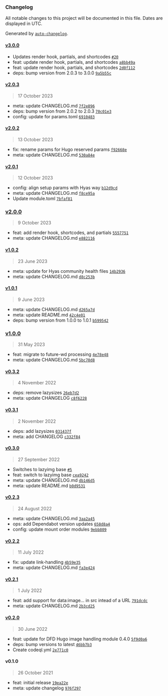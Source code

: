 ### Changelog

All notable changes to this project will be documented in this file. Dates are displayed in UTC.

Generated by [`auto-changelog`](https://github.com/CookPete/auto-changelog).

#### [v3.0.0](https://github.com/gethyas/images/compare/v2.0.3...v3.0.0)

- Updates render hook, partials, and shortcodes [`#20`](https://github.com/gethyas/images/pull/20)
- feat: update render hook, partials, and shortcodes [`a8bb49a`](https://github.com/gethyas/images/commit/a8bb49a529ea375ba4b7911495fbb2fbee9a5a2c)
- feat: update render hook, partials, and shortcodes [`2d0f112`](https://github.com/gethyas/images/commit/2d0f112c590669a67cdd0a02becbf0d2ea31844c)
- deps: bump version from 2.0.3 to 3.0.0 [`9a5b55c`](https://github.com/gethyas/images/commit/9a5b55cb0af00f650af39dcaff78ef5229325e42)

#### [v2.0.3](https://github.com/gethyas/images/compare/v2.0.2...v2.0.3)

> 17 October 2023

- meta: update CHANGELOG.md [`7f2e896`](https://github.com/gethyas/images/commit/7f2e8966fe1bf80df78193eb9302cf9012be6519)
- deps: bump version from 2.0.2 to 2.0.3 [`70c01e3`](https://github.com/gethyas/images/commit/70c01e37f1feba62eea556dddf8b5b76a8ed060b)
- config: update for params.toml [`6910483`](https://github.com/gethyas/images/commit/6910483a2ad73c126ce1375006c40ac47206a2c2)

#### [v2.0.2](https://github.com/gethyas/images/compare/v2.0.1...v2.0.2)

> 13 October 2023

- fix: rename params for Hugo reserved params [`f92668e`](https://github.com/gethyas/images/commit/f92668ec7376f63d09b4c01c784ad5f2a221b01a)
- meta: update CHANGELOG.md [`530a84e`](https://github.com/gethyas/images/commit/530a84efbfb1a3b377a453350ce3d53e0eba3d25)

#### [v2.0.1](https://github.com/gethyas/images/compare/v2.0.0...v2.0.1)

> 12 October 2023

- config: align setup params with Hyas way [`b12d9cd`](https://github.com/gethyas/images/commit/b12d9cdb338fd90c5082c51172ab3c8cc11af311)
- meta: update CHANGELOG.md [`f8ce95a`](https://github.com/gethyas/images/commit/f8ce95a76f24ecfc96491cadc978b16a3cc74d14)
- Update module.toml [`7bfaf81`](https://github.com/gethyas/images/commit/7bfaf81e7fbec45d9cce3bea12afb2aa6fd061c6)

### [v2.0.0](https://github.com/gethyas/images/compare/v1.0.2...v2.0.0)

> 9 October 2023

- feat: add render hook, shortcodes, and partials [`5557751`](https://github.com/gethyas/images/commit/55577514efb2e7aa749bead3d81bebc84b12a713)
- meta: update CHANGELOG.md [`e882116`](https://github.com/gethyas/images/commit/e882116f61026dcf5bbc68d12f6c63103009482e)

#### [v1.0.2](https://github.com/gethyas/images/compare/v1.0.1...v1.0.2)

> 23 June 2023

- meta: update for Hyas community health files [`14b2936`](https://github.com/gethyas/images/commit/14b293631748913bb9dc0b18f034edb5b9dd61df)
- meta: update CHANGELOG.md [`d8c253b`](https://github.com/gethyas/images/commit/d8c253b01326f803bc6f049f09143f310c895757)

#### [v1.0.1](https://github.com/gethyas/images/compare/v1.0.0...v1.0.1)

> 9 June 2023

- meta: update CHANGELOG.md [`d265a7d`](https://github.com/gethyas/images/commit/d265a7d7d5370c7510574ad1a8e087d034094d8c)
- meta: update README.md [`42c4e01`](https://github.com/gethyas/images/commit/42c4e01aed4c13e4a935af5684ddc909be84f24f)
- deps: bump version from 1.0.0 to 1.0.1 [`b599542`](https://github.com/gethyas/images/commit/b599542f2d92dd4629193cc2f84000b6e65d7e6e)

### [v1.0.0](https://github.com/gethyas/images/compare/v0.3.2...v1.0.0)

> 31 May 2023

- feat: migrate to future-wd processing [`4e78e48`](https://github.com/gethyas/images/commit/4e78e4815dd51bc04e655822378124fb0db23b7e)
- meta: update CHANGELOG.md [`5bc70d8`](https://github.com/gethyas/images/commit/5bc70d82740802b80a4ce21b3e10549cd8768b65)

#### [v0.3.2](https://github.com/gethyas/images/compare/v0.3.1...v0.3.2)

> 4 November 2022

- deps: remove lazysizes [`26eb7d2`](https://github.com/gethyas/images/commit/26eb7d2e2af8bd37f4c34d6ec097f37a59435b75)
- meta: update CHANGELOG [`c8f6228`](https://github.com/gethyas/images/commit/c8f622896dc2c4b662d0a64c83fbdeb89eaa62da)

#### [v0.3.1](https://github.com/gethyas/images/compare/v0.3.0...v0.3.1)

> 2 November 2022

- deps: add lazysizes [`031437f`](https://github.com/gethyas/images/commit/031437f1338e67317e27db8f64bbbb6fce31104d)
- meta: add CHANGELOG [`c332f84`](https://github.com/gethyas/images/commit/c332f847e55e3dfbc7f8971f69e7874dddd7befc)

#### [v0.3.0](https://github.com/gethyas/images/compare/v0.2.3...v0.3.0)

> 27 September 2022

- Switches to lazyimg base [`#5`](https://github.com/gethyas/images/pull/5)
- feat: switch to lazyimg base [`cea9242`](https://github.com/gethyas/images/commit/cea9242a08003d57d50cfd8b9f628a1169937fbc)
- meta: update CHANGELOG.md [`db146d5`](https://github.com/gethyas/images/commit/db146d5593d64849ae2d60b3266061cf0b4724e8)
- meta: update README.md [`b0d9531`](https://github.com/gethyas/images/commit/b0d9531d210ea2ade0c1cac25d172eeaff7d6bb6)

#### [v0.2.3](https://github.com/gethyas/images/compare/v0.2.2...v0.2.3)

> 24 August 2022

- meta: update CHANGELOG.md [`3aa2a45`](https://github.com/gethyas/images/commit/3aa2a45ae12814ba94e6a6c3a8c6fa2f86870524)
- ops: add Dependabot version updates [`658d8a4`](https://github.com/gethyas/images/commit/658d8a49a2a8164314d7b99e2d281e40883c31b4)
- config: update mount order modules [`9ebb809`](https://github.com/gethyas/images/commit/9ebb8093e28dc70b5636f3e1d7887f1bc321048a)

#### [v0.2.2](https://github.com/gethyas/images/compare/v0.2.1...v0.2.2)

> 11 July 2022

- fix: update link-handling [`4b59e35`](https://github.com/gethyas/images/commit/4b59e35ed69f8dea62718c9133e33b609f46bd95)
- meta: update CHANGELOG.md [`fa3e424`](https://github.com/gethyas/images/commit/fa3e424c7c5a205d5d64c371d85b91685aee0e5a)

#### [v0.2.1](https://github.com/gethyas/images/compare/v0.2.0...v0.2.1)

> 1 July 2022

- feat: add support for data:image... in src intead of a URL [`791dcdc`](https://github.com/gethyas/images/commit/791dcdca6fe17c6af1df9b26dd1605741d869882)
- meta: update CHANGELOG.md [`2b3cd25`](https://github.com/gethyas/images/commit/2b3cd25046a152a3b9cdca4d89f865d2e136d4de)

#### [v0.2.0](https://github.com/gethyas/images/compare/v0.1.0...v0.2.0)

> 30 June 2022

- feat: update for DFD Hugo image handling module 0.4.0 [`5f9d0a6`](https://github.com/gethyas/images/commit/5f9d0a69b49b4bb43427e850815597e3aa8d0e8d)
- deps: bump versions to latest [`46bb7b3`](https://github.com/gethyas/images/commit/46bb7b32d5a8e6b107639c3b4c9f15fe81710579)
- Create codeql.yml [`2e771c0`](https://github.com/gethyas/images/commit/2e771c04b6ada3bbdafad1d85181dc7df902a4c2)

#### v0.1.0

> 26 October 2021

- feat: initial release [`19ea22e`](https://github.com/gethyas/images/commit/19ea22e79ae0cd29da9be14398a1ca192324953c)
- meta: update changelog [`976f297`](https://github.com/gethyas/images/commit/976f2975b20e452ace8eea3695dcf9b0d6a2eedf)
